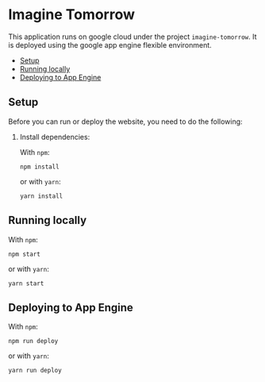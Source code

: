# Imagine Tomorrow

This application runs on google cloud under the project `imagine-tomorrow`. It is deployed using the google app engine flexible environment.

* [Setup](#setup)
* [Running locally](#running-locally)
* [Deploying to App Engine](#deploying-to-app-engine)

## Setup

Before you can run or deploy the website, you need to do the following:

1.  Install dependencies:

    With `npm`:

        npm install

    or with `yarn`:

        yarn install

## Running locally

With `npm`:

    npm start

or with `yarn`:

    yarn start

## Deploying to App Engine

With `npm`:

    npm run deploy

or with `yarn`:

    yarn run deploy
